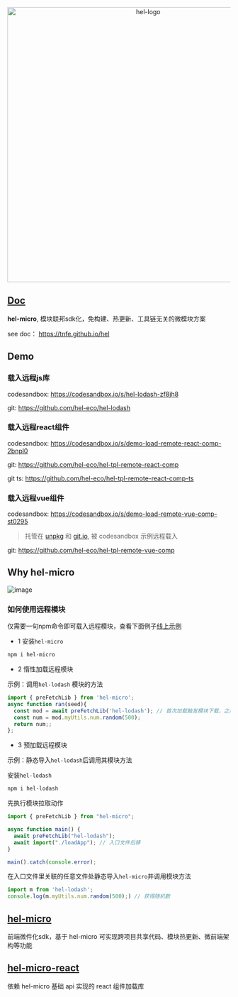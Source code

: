 <p align="center">
<img width="620px" alt="hel-logo"  src="https://user-images.githubusercontent.com/7334950/186912479-463a6788-41fd-474d-83ed-08314909d70d.png" />
</p>



## [Doc](https://tnfe.github.io/hel)
**hel-micro**, 模块联邦sdk化，免构建、热更新、工具链无关的微模块方案

see doc： https://tnfe.github.io/hel

## Demo

### 载入远程js库

codesandbox: https://codesandbox.io/s/hel-lodash-zf8jh8

git: https://github.com/hel-eco/hel-lodash

### 载入远程react组件

codesandbox: https://codesandbox.io/s/demo-load-remote-react-comp-2bnpl0

git: https://github.com/hel-eco/hel-tpl-remote-react-comp

git ts: https://github.com/hel-eco/hel-tpl-remote-react-comp-ts


### 载入远程vue组件

codesandbox: https://codesandbox.io/s/demo-load-remote-vue-comp-st0295
> 托管在 [unpkg](https://unpkg.com/hel-tpl-remote-vue-comps@1.1.3/hel_dist/index.html) 和 [git.io](https://hel-eco.github.io/hel-tpl-remote-vue-comp/index.html), 被 codesandbox 示例远程载入

git: https://github.com/hel-eco/hel-tpl-remote-vue-comp

## Why hel-micro
![image](https://tnfe.gtimg.com/image/v3qm5w72nl_1659770977424.png)

### 如何使用远程模块
仅需要一句npm命令即可载入远程模块，查看下面例子[线上示例](https://codesandbox.io/s/hel-lodash-zf8jh8?file=/src/App.js)

- 1 安装`hel-micro`

```bash
npm i hel-micro
```

- 2 惰性加载远程模块

示例：调用`hel-lodash` 模块的方法

```ts
import { preFetchLib } from 'hel-micro';
async function ran(seed){
  const mod = await preFetchLib('hel-lodash'); // 首次加载触发模块下载，之后会从hel-micro缓存获取
  const num = mod.myUtils.num.random(500);
  return num;;
};
```

- 3 预加载远程模块

示例：静态导入`hel-lodash`后调用其模块方法

安装`hel-lodash`
```bash
npm i hel-lodash
```

先执行模块拉取动作
```ts
import { preFetchLib } from "hel-micro";

async function main() {
  await preFetchLib("hel-lodash");
  await import("./loadApp"); // 入口文件后移
}

main().catch(console.error);
```

在入口文件里关联的任意文件处静态导入`hel-micro`并调用模块方法
```ts
import m from 'hel-lodash';
console.log(m.myUtils.num.random(500);) // 获得随机数
```


## [hel-micro](packages/hel-micro)
前端微件化sdk，基于 hel-micro 可实现跨项目共享代码、模块热更新、微前端架构等功能

## [hel-micro-react](packages/hel-micro-react)
依赖 hel-micro 基础 api 实现的 react 组件加载库
